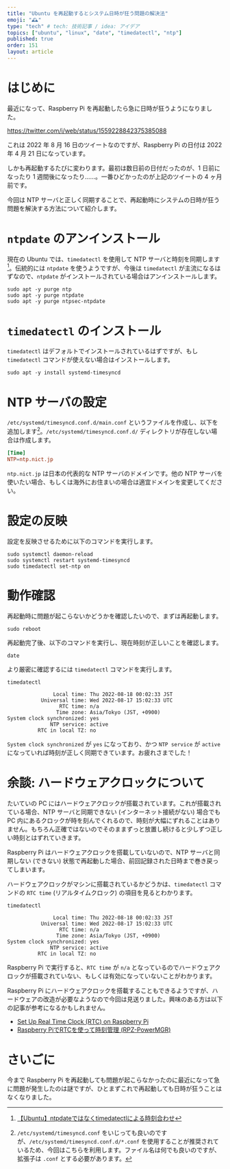 ```yaml
---
title: "Ubuntu を再起動するとシステム日時が狂う問題の解決法"
emoji: "🕰"
type: "tech" # tech: 技術記事 / idea: アイデア
topics: ["ubuntu", "linux", "date", "timedatectl", "ntp"]
published: true
order: 151
layout: article
---
```


# はじめに
最近になって、Raspberry Pi を再起動したら急に日時が狂うようになりました。

https://twitter.com/i/web/status/1559228842375385088

これは 2022 年 8 月 16 日のツイートなのですが、Raspberry Pi の日付は 2022 年 4 月 21 日になっています。

しかも再起動するたびに変わります。最初は数日前の日付だったのが、1 日前になったり 1 週間後になったり……。一番ひどかったのが上記のツイートの 4 ヶ月前です。

今回は NTP サーバと正しく同期することで、再起動時にシステムの日時が狂う問題を解決する方法について紹介します。



# `ntpdate` のアンインストール
現在の Ubuntu では、`timedatectl` を使用して NTP サーバと時刻を同期します[^2]。伝統的には `ntpdate` を使うようですが、今後は `timedatectl` が主流になるはずなので、`ntpdate` がインストールされている場合はアンインストールします。

[^2]: [【Ubuntu】ntpdateではなくtimedatectlによる時刻合わせ](https://self-development.info/%E3%80%90ubuntu%E3%80%91ntpdate%E3%81%A7%E3%81%AF%E3%81%AA%E3%81%8Ftimedatectl%E3%81%AB%E3%82%88%E3%82%8B%E6%99%82%E5%88%BB%E5%90%88%E3%82%8F%E3%81%9B/)

```shell:Shell
sudo apt -y purge ntp
sudo apt -y purge ntpdate
sudo apt -y purge ntpsec-ntpdate
```



# `timedatectl` のインストール
`timedatectl` はデフォルトでインストールされているはずですが、もし `timedatectl` コマンドが使えない場合はインストールします。

```shell:Shell
sudo apt -y install systemd-timesyncd
```



# NTP サーバの設定
`/etc/systemd/timesyncd.conf.d/main.conf` というファイルを作成し、以下を追加します[^1]。`/etc/systemd/timesyncd.conf.d/` ディレクトリが存在しない場合は作成します。

[^1]: `/etc/systemd/timesyncd.conf` をいじっても良いのですが、`/etc/systemd/timesyncd.conf.d/*.conf` を使用することが推奨されているため、今回はこちらを利用します。ファイル名は何でも良いのですが、拡張子は `.conf` とする必要があります。

```conf:/etc/systemd/timesyncd.conf.d/main.conf
[Time]
NTP=ntp.nict.jp
```

`ntp.nict.jp` は日本の代表的な NTP サーバのドメインです。他の NTP サーバを使いたい場合、もしくは海外にお住まいの場合は適宜ドメインを変更してください。



# 設定の反映
設定を反映させるために以下のコマンドを実行します。

```shell:Shell
sudo systemctl daemon-reload
sudo systemctl restart systemd-timesyncd
sudo timedatectl set-ntp on
```



# 動作確認
再起動時に問題が起こらないかどうかを確認したいので、まずは再起動します。

```shell:Shell
sudo reboot
```

再起動完了後、以下のコマンドを実行し、現在時刻が正しいことを確認します。

```shell:Shell
date
```

より厳密に確認するには `timedatectl` コマンドを実行します。

```shell:Shell
timedatectl
```

```
               Local time: Thu 2022-08-18 00:02:33 JST
           Universal time: Wed 2022-08-17 15:02:33 UTC
                 RTC time: n/a
                Time zone: Asia/Tokyo (JST, +0900)
System clock synchronized: yes
              NTP service: active
          RTC in local TZ: no
```

`System clock synchronized` が `yes` になっており、かつ `NTP service` が `active` になっていれば時刻が正しく同期できています。お疲れさまでした！



# 余談: ハードウェアクロックについて
たいていの PC にはハードウェアクロックが搭載されています。これが搭載されている場合、NTP サーバと同期できない (インターネット接続がない) 場合でも PC 内にあるクロックが時を刻んでくれるので、時刻が大幅にずれることはありません。もちろん正確ではないのでそのままずっと放置し続けると少しずつ正しい時刻とはずれていきます。

Raspberry Pi はハードウェアクロックを搭載していないので、NTP サーバと同期しない (できない) 状態で再起動した場合、前回記録された日時まで巻き戻ってしまいます。

ハードウェアクロックがマシンに搭載されているかどうかは、`timedatectl` コマンドの `RTC time` (リアルタイムクロック) の項目を見るとわかります。

```shell:Shell
timedatectl
```

```
               Local time: Thu 2022-08-18 00:02:33 JST
           Universal time: Wed 2022-08-17 15:02:33 UTC
                 RTC time: n/a
                Time zone: Asia/Tokyo (JST, +0900)
System clock synchronized: yes
              NTP service: active
          RTC in local TZ: no
```

Raspberry Pi で実行すると、`RTC time` が `n/a` となっているのでハードウェアクロックが搭載されていない、もしくは有効になっていないことがわかります。

Raspberry Pi にハードウェアクロックを搭載することもできるようですが、ハードウェアの改造が必要なようなので今回は見送りました。興味のある方は以下の記事が参考になるかもしれません。

* [Set Up Real Time Clock (RTC) on Raspberry Pi](https://www.instructables.com/Set-up-Real-Time-Clock-RTC-on-Raspberry-Pi/)
* [Raspberry PiでRTCを使って時刻管理 (RPZ-PowerMGR)](https://www.indoorcorgielec.com/resources/raspberry-pi/rpz-powermgr-rtc/)



# さいごに
今まで Raspberry Pi を再起動しても問題が起こらなかったのに最近になって急に問題が発生したのは謎ですが、ひとまずこれで再起動しても日時が狂うことはなくなりました。
